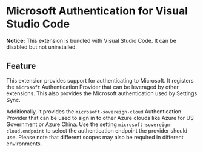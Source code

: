 # Microsoft Authentication for Visual Studio Code

**Notice:** This extension is bundled with Visual Studio Code. It can be
disabled but not uninstalled.

## Feature

This extension provides support for authenticating to Microsoft. It registers
the `microsoft` Authentication Provider that can be leveraged by other
extensions. This also provides the Microsoft authentication used by Settings
Sync.

Additionally, it provides the `microsoft-sovereign-cloud` Authentication
Provider that can be used to sign in to other Azure clouds like Azure for US
Government or Azure China. Use the setting `microsoft-sovereign-cloud.endpoint`
to select the authentication endpoint the provider should use. Please note that
different scopes may also be required in different environments.
